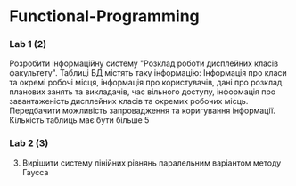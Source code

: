 # Functional-Programming

### Lab 1 (2)

Розробити інформаційну систему "Розклад роботи дисплейних класів факультету". Таблиці БД містять таку інформацію: Інформація про класи та окремі робочі місця, інформація про користувачів, дані про розклад планових занять та викладачів, час вільного доступу, інформація про завантаженість дисплейних класів та окремих робочих місць. Передбачити можливість запровадження та коригування інформації. Кількість таблиць має бути більше 5 

### Lab 2 (3)

3.	Вирішити систему лінійних рівнянь паралельним варіантом методу Гаусса 
